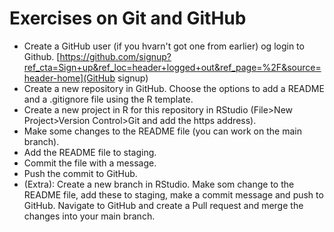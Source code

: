 # Exercises on Git and GitHub

- Create a GitHub user (if you hvarn't got one from earlier) og login to Github. [https://github.com/signup?ref_cta=Sign+up&ref_loc=header+logged+out&ref_page=%2F&source=header-home](GitHub signup)
- Create a new repository in GitHub. Choose the options to add a README and a .gitignore file using the R template.
- Create a new project in R for this repository in RStudio (File>New Project>Version Control>Git and add the https address).
- Make some changes to the README file (you can work on the main branch).
- Add the README file to staging.
- Commit the file with a message.
- Push the commit to GitHub.
- (Extra): Create a new branch in RStudio. Make som change to the README file, add these to staging, make a commit message and push to GitHub. Navigate to GitHub and create a Pull request and merge the changes into your main branch.

